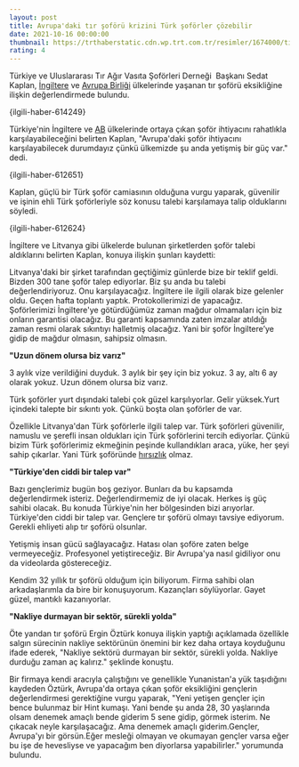 ```yaml
--- 
layout: post
title: Avrupa'daki tır şoförü krizini Türk şoförler çözebilir
date: 2021-10-16 00:00:00
thumbnail: https://trthaberstatic.cdn.wp.trt.com.tr/resimler/1674000/tir-aa-1675081.jpg
rating: 4
---
```

<p>
	Türkiye ve Uluslararası Tır Ağır Vasıta Şoförleri Derneği  Başkanı Sedat Kaplan, <a href="https://www.trthaber.com/etiket/ingiltere/" target="_blank">İngiltere</a> ve <a href="https://www.trthaber.com/etiket/avrupa-birligi/" target="_blank">Avrupa Birliği</a> ülkelerinde yaşanan tır şoförü eksikliğine ilişkin değerlendirmede bulundu.</p>
<p>
	{ilgili-haber-614249}</p>
<p>
	Türkiye'nin İngiltere ve <a href="https://www.trthaber.com/etiket/ab/" target="_blank">AB</a> ülkelerinde ortaya çıkan şoför ihtiyacını rahatlıkla karşılayabileceğini belirten Kaplan, "Avrupa'daki şoför ihtiyacını karşılayabilecek durumdayız çünkü ülkemizde şu anda yetişmiş bir güç var." dedi.</p>
<p>
	{ilgili-haber-612651}</p>
<p>
	Kaplan, güçlü bir Türk şoför camiasının olduğuna vurgu yaparak, güvenilir ve işinin ehli Türk şoförleriyle söz konusu talebi karşılamaya talip olduklarını söyledi.</p>
<p>
	{ilgili-haber-612624}</p>
<p>
	İngiltere ve Litvanya gibi ülkelerde bulunan şirketlerden şoför talebi aldıklarını belirten Kaplan, konuya ilişkin şunları kaydetti:</p>
<p>
	Litvanya'daki bir şirket tarafından geçtiğimiz günlerde bize bir teklif geldi. Bizden 300 tane şoför talep ediyorlar. Biz şu anda bu talebi değerlendiriyoruz. Onu karşılayacağız. İngiltere ile ilgili olarak bize gelenler oldu. Geçen hafta toplantı yaptık. Protokollerimizi de yapacağız. Şoförlerimizi İngiltere'ye götürdüğümüz zaman mağdur olmamaları için biz onların garantisi olacağız. Bu garanti kapsamında zaten imzalar atıldığı zaman resmi olarak sıkıntıyı halletmiş olacağız. Yani bir şoför İngiltere’ye gidip de mağdur olmasın, sahipsiz olmasın.</p>
<p>
	<strong>"Uzun dönem olursa biz varız"</strong></p>
<p>
	3 aylık vize verildiğini duyduk. 3 aylık bir şey için biz yokuz. 3 ay, altı 6 ay olarak yokuz. Uzun dönem olursa biz varız.</p>
<p>
	Türk şoförler yurt dışındaki talebi çok güzel karşılıyorlar. Gelir yüksek.Yurt içindeki talepte bir sıkıntı yok. Çünkü boşta olan şoförler de var.</p>
<p>
	Özellikle Litvanya'dan Türk şoförlerle ilgili talep var. Türk şoförleri güvenilir, namuslu ve şerefli insan oldukları için Türk şoförlerini tercih ediyorlar. Çünkü bizim Türk şoförlerimiz ekmeğinin peşinde kullandıkları araca, yüke, her şeyi sahip çıkarlar. Yani Türk şoföründe <a href="https://www.trthaber.com/etiket/hirsizlik/" target="_blank">hırsızlık</a> olmaz.</p>
<p>
	<strong>"Türkiye'den ciddi bir talep var"</strong></p>
<p>
	Bazı gençlerimiz bugün boş geziyor. Bunları da bu kapsamda değerlendirmek isteriz. Değerlendirmemiz de iyi olacak. Herkes iş güç sahibi olacak. Bu konuda Türkiye'nin her bölgesinden bizi arıyorlar. Türkiye'den ciddi bir talep var. Gençlere tır şoförü olmayı tavsiye ediyorum. Gerekli ehliyeti alıp tır şoförü olsunlar.</p>
<p>
	Yetişmiş insan gücü sağlayacağız. Hatası olan şoföre zaten belge vermeyeceğiz. Profesyonel yetiştireceğiz. Bir Avrupa'ya nasıl gidiliyor onu da videolarda göstereceğiz.</p>
<p>
	Kendim 32 yıllık tır şoförü olduğum için biliyorum. Firma sahibi olan arkadaşlarımla da bire bir konuşuyorum. Kazançları söylüyorlar. Gayet güzel, mantıklı kazanıyorlar.</p>
<p>
	<strong>"Nakliye durmayan bir sektör, sürekli yolda"</strong></p>
<p>
	Öte yandan tır şoförü Ergin Öztürk konuya ilişkin yaptığı açıklamada özellikle salgın sürecinin nakliye sektörünün önemini bir kez daha ortaya koyduğunu ifade ederek, "Nakliye sektörü durmayan bir sektör, sürekli yolda. Nakliye durduğu zaman aç kalırız." şeklinde konuştu.</p>
<p>
	Bir firmaya kendi aracıyla çalıştığını ve genellikle Yunanistan'a yük taşıdığını kaydeden Öztürk, Avrupa'da ortaya çıkan şoför eksikliğini gençlerin değerlendirmesi gerektiğine vurgu yaparak, "Yeni yetişen gençler için bence bulunmaz bir Hint kumaşı. Yani bende şu anda 28, 30 yaşlarında olsam denemek amaçlı bende giderim 5 sene gidip, görmek isterim. Ne çıkacak neyle karşılaşacağız. Ama denemek amaçlı giderim.Gençler, Avrupa'yı bir görsün.Eğer mesleği olmayan ve okumayan gençler varsa eğer bu işe de hevesliyse ve yapacağım ben diyorlarsa yapabilirler." yorumunda bulundu.<br />
	 </p>
